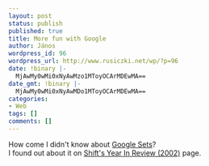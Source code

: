 ```yaml
---
layout: post
status: publish
published: true
title: More fun with Google
author: János
wordpress_id: 96
wordpress_url: http://www.rusiczki.net/wp/?p=96
date: !binary |-
  MjAwMy0wMi0xNyAwMzo1MToyOCArMDEwMA==
date_gmt: !binary |-
  MjAwMy0wMi0xNyAwMDo1MToyOCArMDEwMA==
categories:
- Web
tags: []
comments: []
---
```

<p>How come I didn't know about <a href="http://labs.google.com/sets" title="Try it out!">Google Sets</a>?<br />
I found out about it on <a href="http://www.shift.com/content/10.5/432/1.html" title="Cool stuff!">Shift's Year In Review (2002)</a> page.</p>
